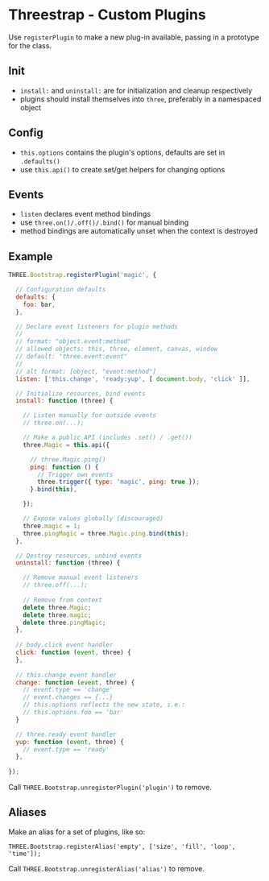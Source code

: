 Threestrap - Custom Plugins
===

Use `registerPlugin` to make a new plug-in available, passing in a prototype for the class.

Init
---

* `install:` and `uninstall:` are for initialization and cleanup respectively
* plugins should install themselves into `three`, preferably in a namespaced object

Config
---

* `this.options` contains the plugin's options, defaults are set in `.defaults()`
* use `this.api()` to create set/get helpers for changing options

Events
---

* `listen` declares event method bindings
* use `three.on()/.off()/.bind()` for manual binding
* method bindings are automatically unset when the context is destroyed

Example
---

```javascript
THREE.Bootstrap.registerPlugin('magic', {

  // Configuration defaults
  defaults: {
    foo: bar,
  },

  // Declare event listeners for plugin methods
  //
  // format: "object.event:method"
  // allowed objects: this, three, element, canvas, window
  // default: "three.event:event"
  //
  // alt format: [object, "event:method"]
  listen: ['this.change', 'ready:yup', [ document.body, 'click' ]],

  // Initialize resources, bind events
  install: function (three) {

    // Listen manually for outside events
    // three.on(...);

    // Make a public API (includes .set() / .get())
    three.Magic = this.api({

      // three.Magic.ping()
      ping: function () {
        // Trigger own events
        three.trigger({ type: 'magic', ping: true });
      }.bind(this),

    });

    // Expose values globally (discouraged)
    three.magic = 1;
    three.pingMagic = three.Magic.ping.bind(this);
  },

  // Destroy resources, unbind events
  uninstall: function (three) {

    // Remove manual event listeners
    // three.off(...);
    
    // Remove from context
    delete three.Magic;
    delete three.magic;
    delete three.pingMagic;
  },
  
  // body.click event handler
  click: function (event, three) {
  },
  
  // this.change event handler
  change: function (event, three) {
    // event.type == 'change'
    // event.changes == {...}
    // this.options reflects the new state, i.e.:
    // this.options.foo == 'bar'
  }

  // three.ready event handler
  yup: function (event, three) {
    // event.type == 'ready'
  },
  
});
```

Call `THREE.Bootstrap.unregisterPlugin('plugin')` to remove.


Aliases
---

Make an alias for a set of plugins, like so:

```
THREE.Bootstrap.registerAlias('empty', ['size', 'fill', 'loop', 'time']);
```

Call `THREE.Bootstrap.unregisterAlias('alias')` to remove.
